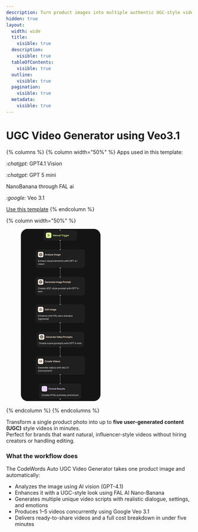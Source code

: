 ```yaml
---
description: Turn product images into multiple authentic UGC-style videos — automatically.
hidden: true
layout:
  width: wide
  title:
    visible: true
  description:
    visible: true
  tableOfContents:
    visible: true
  outline:
    visible: true
  pagination:
    visible: true
  metadata:
    visible: true
---
```


# UGC Video Generator using Veo3.1





{% columns %}
{% column width="50%" %}
Apps used in this template:

<i class="fa-chatgpt">:chatgpt:</i> GPT4.1 Vision

<i class="fa-chatgpt">:chatgpt:</i> GPT 5 mini

&#x20;NanoBanana through FAL ai

<i class="fa-google">:google:</i>  Veo 3.1



<a href="https://codewords.agemo.ai/run/linkedin_education_extractor" class="button primary">Use this template</a>
{% endcolumn %}

{% column width="50%" %}
<figure><img src="../../.gitbook/assets/Group 5 (2).png" alt=""><figcaption></figcaption></figure>
{% endcolumn %}
{% endcolumns %}



Transform a single product photo into up to **five user-generated content (UGC)** style videos in minutes.\
Perfect for brands that want natural, influencer-style videos without hiring creators or handling editing.

### What the workflow does

The CodeWords Auto UGC Video Generator takes one product image and automatically:

* Analyzes the image using AI vision (GPT-4.1)
* Enhances it with a UGC-style look using FAL AI Nano-Banana
* Generates multiple unique video scripts with realistic dialogue, settings, and emotions
* Produces 1–5 videos concurrently using Google Veo 3.1
* Delivers ready-to-share videos and a full cost breakdown in under five minutes

